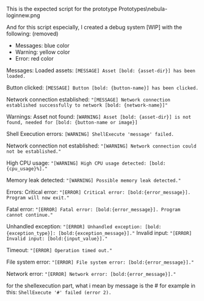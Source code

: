 This is the expected script for the prototype Prototypes\nebula-loginnew.png

And for this script especially, I created a debug system [WIP] with the following: (removed)

- Messages: blue color
- Warning: yellow color
- Error: red color

Messages:
Loaded assets: ```[MESSAGE] Asset [bold: {asset-dir}] has been loaded.```

Button clicked: ```[MESSAGE] Button [bold: {button-name}] has been clicked.```

Network connection established: ```"[MESSAGE] Network connection established successfully to network [bold: {network-name}]"```

Warnings:
Asset not found: ```[WARNING] Asset [bold: {asset-dir}] is not found, needed for [bold: {button-name or image}]```

Shell Execution errors: ```[WARNING] ShellExecute 'message' failed.```

Network connection not established: ```"[WARNING] Network connection could not be established."```

High CPU usage: ```"[WARNING] High CPU usage detected: [bold:{cpu_usage}%]."```

Memory leak detected: ```"[WARNING] Possible memory leak detected."```

Errors:
Critical error: ```"[ERROR] Critical error: [bold:{error_message}]. Program will now exit."```

Fatal error: ```"[ERROR] Fatal error: [bold:{error_message}]. Program cannot continue."```

Unhandled exception: ```"[ERROR] Unhandled exception: [bold:{exception_type}]: [bold:{exception_message}]."```
Invalid input: ```"[ERROR] Invalid input: [bold:{input_value}]."```

Timeout: ```"[ERROR] Operation timed out."```

File system error: ```"[ERROR] File system error: [bold:{error_message}]."```

Network error: ```"[ERROR] Network error: [bold:{error_message}]."```

for the shellexecution part, what i mean by message is the # for example in this:
```ShellExecute '#' failed (error 2).```
